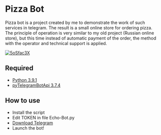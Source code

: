 # Pizza Bot
Pizza bot is a project created by me to demonstrate the work of such services in telegram. The result is a small online store for ordering pizza. The principle of operation is very similar to my old project (Russian online store), but this time instead of automatic payment of the order, the method with the operator and technical support is applied.

<a href="https://ibb.co/1vWdTVb"><img src="https://i.ibb.co/ngJnj2R/5oSfac3X.jpg" alt="5oSfac3X" border="0"></a>

## Required
* [Python 3.9.1](https://www.python.org/ftp/python/3.9.5/python-3.9.5-amd64.exe) 
* [pyTelegramBotApi 3.7.4](https://pypi.org/project/pyTelegramBotAPI/)

## How to use
* Install the script
* Edit TOKEN in file Echo-Bot.py
* [Download Telegram](https://desktop.telegram.org/)
* Launch the bot!
